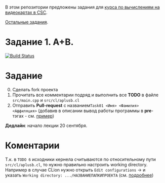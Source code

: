 В этом репозитории предложены задания для [курса по вычислениям на видеокартах в CSC](https://compscicenter.ru/courses/video_cards_computation/2021-autumn/).

[Остальные задания](https://github.com/GPGPUCourse/GPGPUTasks2021/).

# Задание 1. A+B.

[![Build Status](https://app.travis-ci.com/GPGPUCourse/GPGPUTasks2021.svg?branch=task01)](https://app.travis-ci.com/GPGPUCourse/GPGPUTasks2021)

Задание
=======

0. Сделать fork проекта
1. Прочитать все комментарии подряд и выполнить все **TODO** в файле ``src/main.cpp`` и ``src/cl/aplusb.cl``
2. Отправить **Pull-request** с названием```Task01 <Имя> <Фамилия> <Аффиляция>``` (добавив в описании вывод работы программы в **pre**-тэгах - см. [пример](https://raw.githubusercontent.com/GPGPUCourse/GPGPUTasks2021/task01/.github/pull_request_example.md))

**Дедлайн**: начало лекции 20 сентября.

Коментарии
==========

Т.к. в ``TODO 6`` исходники кернела считываются по относительному пути ``src/cl/aplusb.cl``, то нужно правильно настроить working directory. Например в случае CLion нужно открыть ``Edit configurations`` -> и указать ``Working directory: .../НАЗВАНИЕПАПКИПРОЕКТА`` (см. [подробнее](https://github.com/GPGPUCourse/GPGPUTasks2021/tree/task01/.figures))
